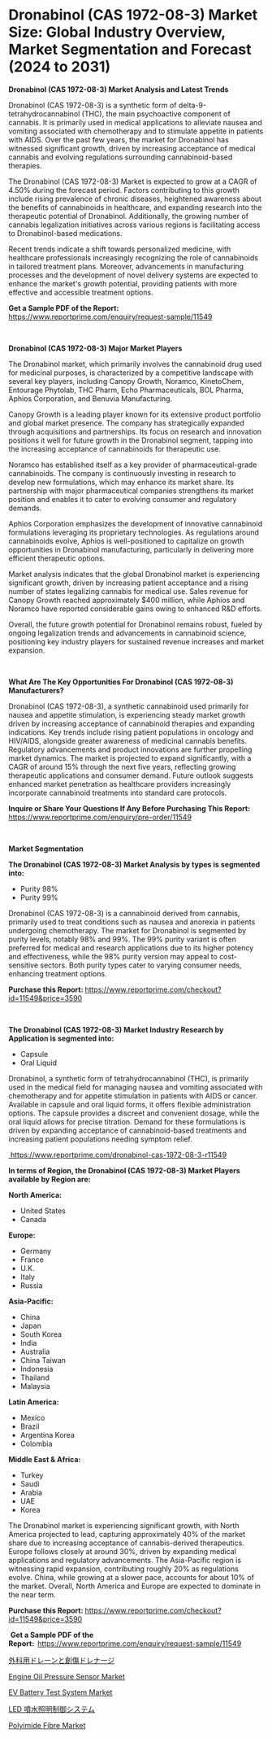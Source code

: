 <p><h1>Dronabinol (CAS 1972-08-3) Market Size: Global Industry Overview, Market Segmentation and Forecast (2024 to 2031)</h1></p><p><strong>Dronabinol (CAS 1972-08-3) Market Analysis and Latest Trends</strong></p>
<p><p>Dronabinol (CAS 1972-08-3) is a synthetic form of delta-9-tetrahydrocannabinol (THC), the main psychoactive component of cannabis. It is primarily used in medical applications to alleviate nausea and vomiting associated with chemotherapy and to stimulate appetite in patients with AIDS. Over the past few years, the market for Dronabinol has witnessed significant growth, driven by increasing acceptance of medical cannabis and evolving regulations surrounding cannabinoid-based therapies.</p><p>The Dronabinol (CAS 1972-08-3) Market is expected to grow at a CAGR of 4.50% during the forecast period. Factors contributing to this growth include rising prevalence of chronic diseases, heightened awareness about the benefits of cannabinoids in healthcare, and expanding research into the therapeutic potential of Dronabinol. Additionally, the growing number of cannabis legalization initiatives across various regions is facilitating access to Dronabinol-based medications.</p><p>Recent trends indicate a shift towards personalized medicine, with healthcare professionals increasingly recognizing the role of cannabinoids in tailored treatment plans. Moreover, advancements in manufacturing processes and the development of novel delivery systems are expected to enhance the market's growth potential, providing patients with more effective and accessible treatment options.</p></p>
<p><strong>Get a Sample PDF of the Report:&nbsp;</strong> <a href="https://www.reportprime.com/enquiry/request-sample/11549">https://www.reportprime.com/enquiry/request-sample/11549</a></p>
<p>&nbsp;</p>
<p><strong>Dronabinol (CAS 1972-08-3) Major Market Players</strong></p>
<p><p>The Dronabinol market, which primarily involves the cannabinoid drug used for medicinal purposes, is characterized by a competitive landscape with several key players, including Canopy Growth, Noramco, KinetoChem, Entourage Phytolab, THC Pharm, Echo Pharmaceuticals, BOL Pharma, Aphios Corporation, and Benuvia Manufacturing.</p><p>Canopy Growth is a leading player known for its extensive product portfolio and global market presence. The company has strategically expanded through acquisitions and partnerships. Its focus on research and innovation positions it well for future growth in the Dronabinol segment, tapping into the increasing acceptance of cannabinoids for therapeutic use.</p><p>Noramco has established itself as a key provider of pharmaceutical-grade cannabinoids. The company is continuously investing in research to develop new formulations, which may enhance its market share. Its partnership with major pharmaceutical companies strengthens its market position and enables it to cater to evolving consumer and regulatory demands.</p><p>Aphios Corporation emphasizes the development of innovative cannabinoid formulations leveraging its proprietary technologies. As regulations around cannabinoids evolve, Aphios is well-positioned to capitalize on growth opportunities in Dronabinol manufacturing, particularly in delivering more efficient therapeutic options.</p><p>Market analysis indicates that the global Dronabinol market is experiencing significant growth, driven by increasing patient acceptance and a rising number of states legalizing cannabis for medical use. Sales revenue for Canopy Growth reached approximately $400 million, while Aphios and Noramco have reported considerable gains owing to enhanced R&D efforts.</p><p>Overall, the future growth potential for Dronabinol remains robust, fueled by ongoing legalization trends and advancements in cannabinoid science, positioning key industry players for sustained revenue increases and market expansion.</p></p>
<p>&nbsp;</p>
<p><strong>What Are The Key Opportunities For Dronabinol (CAS 1972-08-3) Manufacturers?</strong></p>
<p><p>Dronabinol (CAS 1972-08-3), a synthetic cannabinoid used primarily for nausea and appetite stimulation, is experiencing steady market growth driven by increasing acceptance of cannabinoid therapies and expanding indications. Key trends include rising patient populations in oncology and HIV/AIDS, alongside greater awareness of medicinal cannabis benefits. Regulatory advancements and product innovations are further propelling market dynamics. The market is projected to expand significantly, with a CAGR of around 15% through the next five years, reflecting growing therapeutic applications and consumer demand. Future outlook suggests enhanced market penetration as healthcare providers increasingly incorporate cannabinoid treatments into standard care protocols.</p></p>
<p><strong>Inquire or Share Your Questions If Any Before Purchasing This Report:</strong> <a href="https://www.reportprime.com/enquiry/pre-order/11549">https://www.reportprime.com/enquiry/pre-order/11549</a></p>
<p>&nbsp;</p>
<p><strong>Market Segmentation</strong></p>
<p><strong>The Dronabinol (CAS 1972-08-3) Market Analysis by types is segmented into:</strong></p>
<p><ul><li>Purity 98%</li><li>Purity 99%</li></ul></p>
<p><p>Dronabinol (CAS 1972-08-3) is a cannabinoid derived from cannabis, primarily used to treat conditions such as nausea and anorexia in patients undergoing chemotherapy. The market for Dronabinol is segmented by purity levels, notably 98% and 99%. The 99% purity variant is often preferred for medical and research applications due to its higher potency and effectiveness, while the 98% purity version may appeal to cost-sensitive sectors. Both purity types cater to varying consumer needs, enhancing treatment options.</p></p>
<p><strong>Purchase this Report:&nbsp;</strong><a href="https://www.reportprime.com/checkout?id=11549&price=3590">https://www.reportprime.com/checkout?id=11549&price=3590</a></p>
<p>&nbsp;</p>
<p><strong>The Dronabinol (CAS 1972-08-3) Market Industry Research by Application is segmented into:</strong></p>
<p><ul><li>Capsule</li><li>Oral Liquid</li></ul></p>
<p><p>Dronabinol, a synthetic form of tetrahydrocannabinol (THC), is primarily used in the medical field for managing nausea and vomiting associated with chemotherapy and for appetite stimulation in patients with AIDS or cancer. Available in capsule and oral liquid forms, it offers flexible administration options. The capsule provides a discreet and convenient dosage, while the oral liquid allows for precise titration. Demand for these formulations is driven by expanding acceptance of cannabinoid-based treatments and increasing patient populations needing symptom relief.</p></p>
<p><a href="https://www.reportprime.com/dronabinol-cas-1972-08-3-r11549">&nbsp;https://www.reportprime.com/dronabinol-cas-1972-08-3-r11549</a></p>
<p><strong>In terms of Region, the Dronabinol (CAS 1972-08-3) Market Players available by Region are:</strong></p>
<p>
    <p> <strong> North America: </strong>
        <ul>
            <li>United States</li>
            <li>Canada</li>
        </ul>
        </p> 
    <p> <strong> Europe: </strong>
        <ul>
            <li>Germany</li>
            <li>France</li>
            <li>U.K.</li>
            <li>Italy</li>
            <li>Russia</li>
        </ul>
        </p> 
    <p> <strong> Asia-Pacific: </strong>
        <ul>
            <li>China</li>
            <li>Japan</li>
            <li>South Korea</li>
            <li>India</li>
            <li>Australia</li>
            <li>China Taiwan</li>
            <li>Indonesia</li>
            <li>Thailand</li>
            <li>Malaysia</li>
        </ul>
        </p> 
    <p> <strong> Latin America: </strong>
        <ul>
            <li>Mexico</li>
            <li>Brazil</li>
            <li>Argentina Korea</li>
            <li>Colombia</li>
        </ul>
        </p> 
    <p> <strong> Middle East & Africa: </strong>
        <ul>
            <li>Turkey</li>
            <li>Saudi</li>
            <li>Arabia</li>
            <li>UAE</li>
            <li>Korea</li>
        </ul>
    </p>
    </p>
<p><p>The Dronabinol market is experiencing significant growth, with North America projected to lead, capturing approximately 40% of the market share due to increasing acceptance of cannabis-derived therapeutics. Europe follows closely at around 30%, driven by expanding medical applications and regulatory advancements. The Asia-Pacific region is witnessing rapid expansion, contributing roughly 20% as regulations evolve. China, while growing at a slower pace, accounts for about 10% of the market. Overall, North America and Europe are expected to dominate in the near term.</p></p>
<p><strong>Purchase this Report: </strong><a href="https://www.reportprime.com/checkout?id=11549&price=3590">https://www.reportprime.com/checkout?id=11549&price=3590</a></p>
<p>&nbsp;<strong>Get a Sample PDF of the Report:&nbsp;&nbsp;</strong><a href="https://www.reportprime.com/enquiry/request-sample/11549">https://www.reportprime.com/enquiry/request-sample/11549</a></p>
<p><strong></strong></p>
<p><p><a href="https://medium.com/@evekerluke2023/%E3%82%B0%E3%83%AD%E3%83%BC%E3%83%90%E3%83%AB%E6%89%8B%E8%A1%93%E3%83%89%E3%83%AC%E3%82%A4%E3%83%B3%E3%81%8A%E3%82%88%E3%81%B3%E5%89%B5%E5%82%B7%E6%8E%92%E6%B6%B2%E5%B8%82%E5%A0%B4%E5%88%86%E6%9E%90-%E4%B8%BB%E8%A6%81%E5%B8%82%E5%A0%B4%E5%8B%95%E5%90%91%E3%81%A8%E5%B0%86%E6%9D%A5%E4%BA%88%E6%B8%AC-2024%E5%B9%B4-2031%E5%B9%B4-20abadd9384a">外科用ドレーンと創傷ドレナージ</a></p><p><a href="https://issuu.com/reportprime-2/docs/engine-oil-pressure-sensor-market-s_1919f16e4b30fd">Engine Oil Pressure Sensor Market</a></p><p><a href="https://issuu.com/reportprime-2/docs/ev-battery-test-system-market-size-_de58bdc52a1d27">EV Battery Test System Market</a></p><p><a href="https://medium.com/@evekerluke2023/led-fountain-lights-control-systems-market-%E3%81%AF-%E3%82%B3%E3%82%B9%E3%83%88%E7%AE%A1%E7%90%86%E3%81%A8%E5%8A%B9%E7%8E%87%E5%90%91%E4%B8%8A%E3%82%92%E5%84%AA%E5%85%88%E3%81%97%E3%81%BE%E3%81%99-%E3%81%95%E3%82%89%E3%81%AB-%E5%A0%B1%E5%91%8A%E6%9B%B8%E3%81%AF%E5%B8%82%E5%A0%B4%E3%81%AE%E9%9C%80%E8%A6%81%E9%9D%A2%E3%81%A8%E4%BE%9B%E7%B5%A6%E9%9D%A2%E3%81%AE%E4%B8%A1%E6%96%B9%E3%82%92%E3%82%AB%E3%83%90%E3%83%BC%E3%81%97%E3%81%A6%E3%81%84%E3%81%BE%E3%81%99-led-060c010815ad">LED 噴水照明制御システム</a></p><p><a href="https://www.linkedin.com/pulse/what-innovations-market-trends-shaping-polyimide-fibre-mkt-wired-xyxdf?trackingId=Zq99liLTQ2u6S1T%2BovvyEA%3D%3D">Polyimide Fibre Market</a></p></p>